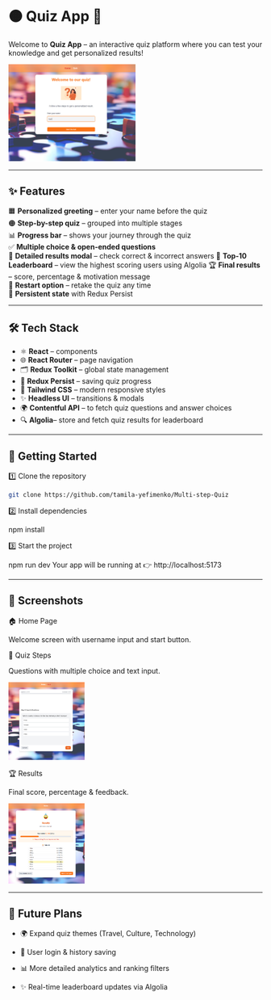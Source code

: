 # 🟠 Quiz App 🎉

Welcome to **Quiz App** – an interactive quiz platform where you can test your knowledge and get personalized results!

<img src="/public/screenshots/home.png" alt="Home Screenshot" style="width:50%;"/>

---

## ✨ Features

🟧 **Personalized greeting** – enter your name before the quiz  
🟠 **Step-by-step quiz** – grouped into multiple stages  
📊 **Progress bar** – shows your journey through the quiz  
✅ **Multiple choice & open-ended questions**  
📂 **Detailed results modal** – check correct & incorrect answers
🥇 **Top-10 Leaderboard** – view the highest scoring users using Algolia
🏆 **Final results** – score, percentage & motivation message  
🔄 **Restart option** – retake the quiz any time  
💾 **Persistent state** with Redux Persist

---

## 🛠️ Tech Stack

- ⚛️ **React** – components
- 🌐 **React Router** – page navigation
- 🗂 **Redux Toolkit** – global state management
- 💾 **Redux Persist** – saving quiz progress
- 🎨 **Tailwind CSS** – modern responsive styles
- ✨ **Headless UI** – transitions & modals
- 🌍 **Contentful API** – to fetch quiz questions and answer choices
- 🔍 **Algolia**– store and fetch quiz results for leaderboard

---

## 🚀 Getting Started

1️⃣ Clone the repository

```bash
git clone https://github.com/tamila-yefimenko/Multi-step-Quiz

```

2️⃣ Install dependencies

npm install

3️⃣ Start the project

npm run dev
Your app will be running at 👉 http://localhost:5173

---

## 📸 Screenshots

🏠 Home Page

Welcome screen with username input and start button.

📝 Quiz Steps

Questions with multiple choice and text input.

<img src="/public/screenshots/quiz.png" alt="Quiz Screenshot" style="width:30%;"/>

🏆 Results

Final score, percentage & feedback.

<img src="/public/screenshots/results.png" alt="Results Screenshot" style="width:30%;"/>

---

## 🔮 Future Plans

- 🌍 Expand quiz themes (Travel, Culture, Technology)

- 👤 User login & history saving

- 📊 More detailed analytics and ranking filters

- ✨ Real-time leaderboard updates via Algolia
